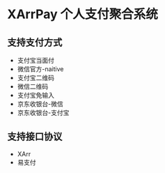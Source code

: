 # XArrPay 个人支付聚合系统

## 支持支付方式

* 支付宝当面付
* 微信官方-naitive
* 支付宝二维码
* 微信二维码
* 支付宝免输入
* 京东收银台-微信
* 京东收银台-支付宝


## 支持接口协议
* XArr
* 易支付
